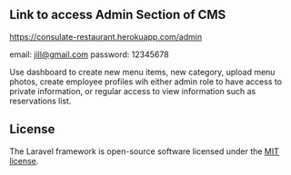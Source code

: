 ## Link to access Admin Section of CMS

https://consulate-restaurant.herokuapp.com/admin

email: jill@gmail.com
password: 12345678

Use dashboard to create new menu items, new category, upload menu photos, create employee profiles wih either admin role to have access to private information, or regular access to view information such as reservations list.

## License

The Laravel framework is open-source software licensed under the [MIT license](https://opensource.org/licenses/MIT).
